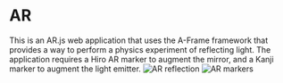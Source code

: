 # AR
This is an AR.js web application that uses the A-Frame framework that provides a way to perform a physics experiment of reflecting light.
The application requires a Hiro AR marker to augment the mirror, and a Kanji marker to augment the light emitter.
![AR reflection](https://imgur.com/gnWaUEe)
![AR markers](https://imgur.com/9B78ZbO)
